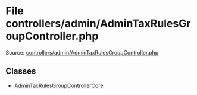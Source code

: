File controllers/admin/AdminTaxRulesGroupController.php
=========

Source: [controllers/admin/AdminTaxRulesGroupController.php](https://github.com/PrestaShop/PrestaShop/blob/1.5.4.0/controllers/admin/AdminTaxRulesGroupController.php)


Classes
-------

* [AdminTaxRulesGroupControllerCore](class.AdminTaxRulesGroupControllerCore.md)

